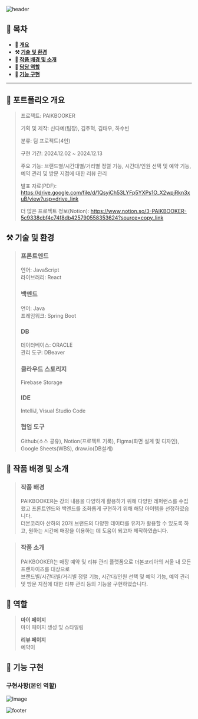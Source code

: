 ![header](https://capsule-render.vercel.app/api?type=waving&color=5c666a&height=200&section=header&text=PAIKBOOKER&fontSize=70)

## **📖 목차**

<b>
  
- 📝 [개요](#-포트폴리오-개요)
- ⚒️ [기술 및 환경](#%EF%B8%8F-기술-및-환경)
- 📃 [작품 배경 및 소개](#-작품-배경-및-소개)
- 🍋 [담당 역할](#-역할)
- 🔎 [기능 구현](#-기능-구현)
</b>

---

## **📝 포트폴리오 개요**

> 프로젝트: PAIKBOOKER
> 
> 기획 및 제작: 신다예(팀장), 김주혁, 김태우, 하수빈
>
> 분류: 팀 프로젝트(4인)
>
> 구현 기간: 2024.12.02 ~ 2024.12.13
>
> 주요 기능: 브랜드별/시간대별/거리별 정렬 기능, 시간대/인원 선택 및 예약 기능, 예약 관리 및 방문 지점에 대한 리뷰 관리
>
> 발표 자료(PDF): https://drive.google.com/file/d/1QsyiCh53LYFp5YXPs1O_X2wpjRkn3xuB/view?usp=drive_link
>
> 더 많은 프로젝트 정보(Notion): https://www.notion.so/3-PAIKBOOKER-5c9338cbf4c74f8db425790558353624?source=copy_link


## **⚒️ 기술 및 환경**
> ### 프론트엔드
> 언어: JavaScript</br>
> 라이브러리: React
> ### 백엔드
> 언어: Java</br>
> 프레임워크: Spring Boot
> ### DB
> 데이터베이스: ORACLE</br>
> 관리 도구: DBeaver
> ### 클라우드 스토리지
> Firebase Storage
> ### IDE
> IntelliJ, Visual Studio Code
> ### 협업 도구
> Github(소스 공유), Notion(프로젝트 기록), Figma(화면 설계 및 디자인), Google Sheets(WBS), draw.io(DB설계)

## **📃 작품 배경 및 소개**
> ### 작품 배경
> 
> PAIKBOOKER는 강의 내용을 다양하게 활용하기 위해 다양한 레퍼런스를 수집했고 프론트엔드와 백엔드를 조화롭게 구현하기 위해 해당 아이템을 선정하였습니다.</br>더본코리아 산하의 20개 브랜드의 다양한 데이터를 유저가 활용할 수 있도록 하고, 원하는 시간에 매장을 이용하는 데 도움이 되고자 제작하였습니다.

> ### 작품 소개
>
> PAIKBOOKER는 매장 예약 및 리뷰 관리 플랫폼으로 더본코리아의 서울 내 모든 프랜차이즈를 대상으로</br>브랜드별/시간대별/거리별 정렬 기능, 시간대/인원 선택 및 예약 기능, 예약 관리 및 방문 지점에 대한 리뷰 관리 등의 기능을 구현하였습니다.

## **🍋 역할**
>
> **마이 페이지**</br>
> 마이 페이지 생성 및 스타일링
>
> **리뷰 페이지**</br>
> 예약이

## **🔎 기능 구현**
### **구현사항(본인 역할)**
![Image](https://github.com/user-attachments/assets/13bdaf77-f33e-4465-b0ba-f1b5474995f6)


![footer](https://capsule-render.vercel.app/api?type=waving&height=150&color=5c666a&fontAlign=50&textBg=false&section=footer&fontSize=61&fontAlignY=42)
